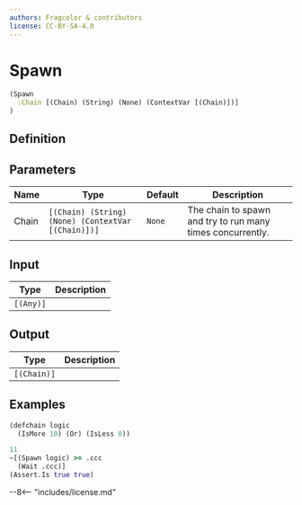 ```yaml
---
authors: Fragcolor & contributors
license: CC-BY-SA-4.0
---
```



# Spawn

```clojure
(Spawn
  :Chain [(Chain) (String) (None) (ContextVar [(Chain)])]
)
```


## Definition




## Parameters

| Name | Type | Default | Description |
|------|------|---------|-------------|
| Chain | `[(Chain) (String) (None) (ContextVar [(Chain)])]` | `None` | The chain to spawn and try to run many times concurrently. |


## Input

| Type | Description |
|------|-------------|
| `[(Any)]` |  |


## Output

| Type | Description |
|------|-------------|
| `[(Chain)]` |  |


## Examples

```clojure
(defchain logic
  (IsMore 10) (Or) (IsLess 0))

11
~[(Spawn logic) >= .ccc
  (Wait .ccc)]
(Assert.Is true true)
```


--8<-- "includes/license.md"
